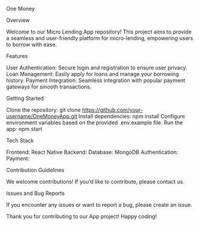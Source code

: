 One Money


Overview

Welcome to our Micro Lending App repository! This project aims to provide a seamless and user-friendly platform for micro-lending, empowering users to borrow with ease.


Features

User Authentication: Secure login and registration to ensure user privacy.
Loan Management: Easily apply for loans and manage your borrowing history.
Payment Integration: Seamless integration with popular payment gateways for smooth transactions.


Getting Started

Clone the repository: git clone https://github.com/your-username/OneMoneyApp.git
Install dependencies: npm install
Configure environment variables based on the provided .env.example file.
Run the app: npm start


Tech Stack

Frontend: React Native
Backend: 
Database: MongoDB
Authentication: 
Payment: 


Contribution Guidelines

We welcome contributions! If you'd like to contribute, please  contact us.


Issues and Bug Reports

If you encounter any issues or want to report a bug, please create an issue.


Thank you for contributing to our App project! Happy coding!

